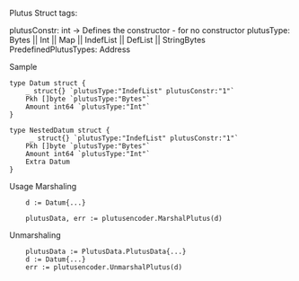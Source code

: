 Plutus Struct tags:

plutusConstr: int -> Defines the constructor - for no constructor
plutusType: Bytes || Int || Map || IndefList || DefList || StringBytes
PredefinedPlutusTypes: Address





Sample
```
type Datum struct {
    _ struct{} `plutusType:"IndefList" plutusConstr:"1"`
    Pkh []byte `plutusType:"Bytes"`
    Amount int64 `plutusType:"Int"`
}

type NestedDatum struct {
     _ struct{} `plutusType:"IndefList" plutusConstr:"1"`
    Pkh []byte `plutusType:"Bytes"`
    Amount int64 `plutusType:"Int"`
    Extra Datum
}

```



Usage
Marshaling
```
    d := Datum{...}

    plutusData, err := plutusencoder.MarshalPlutus(d)
```
Unmarshaling
```
    plutusData := PlutusData.PlutusData{...}
    d := Datum{...}
    err := plutusencoder.UnmarshalPlutus(d)
```
